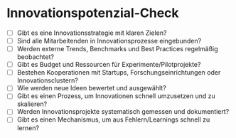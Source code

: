 # Innovationspotenzial-Check

- [ ] Gibt es eine Innovationsstrategie mit klaren Zielen?
- [ ] Sind alle Mitarbeitenden in Innovationsprozesse eingebunden?
- [ ] Werden externe Trends, Benchmarks und Best Practices regelmäßig beobachtet?
- [ ] Gibt es Budget und Ressourcen für Experimente/Pilotprojekte?
- [ ] Bestehen Kooperationen mit Startups, Forschungseinrichtungen oder Innovationsclustern?
- [ ] Wie werden neue Ideen bewertet und ausgewählt?
- [ ] Gibt es einen Prozess, um Innovationen schnell umzusetzen und zu skalieren?
- [ ] Werden Innovationsprojekte systematisch gemessen und dokumentiert?
- [ ] Gibt es einen Mechanismus, um aus Fehlern/Learnings schnell zu lernen?
